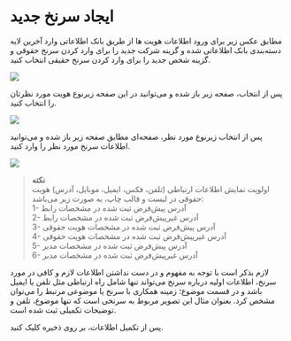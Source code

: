 #  ایجاد سرنخ جدید 

مطابق عکس زیر برای ورود اطلاعات هویت ها از طریق بانک اطلاعاتی وارد آخرین لایه دسته‌بندی‌ بانک اطلاعاتی شده و گزینه شرکت جدید را برای وارد کردن سرنخ حقوقی و گزینه شخص جدید را برای وارد کردن سرنخ حقیقی انتخاب کنید.

![](2.png)

پس از انتخاب، صفحه زیر باز شده و می‌توانید در این صفحه زیرنوع هویت مورد نظرتان را انتخاب کنید.

![](3.png)

پس از انتخاب زیرنوع مورد نظر، صفحه‌ای مطابق صفحه زیر باز شده و می‌توانید اطلاعات سرنخ مورد نظر را وارد کنید.

![](1.png)


> **نکته**<br>
> اولویت نمایش اطلاعات ارتباطی (تلفن، فکس، ایمیل، موبایل، آدرس) هویت حقوقی در لیست و قالب چاپ، به صورت زیر می‌باشد:<br>
> 1- آدرس پیش‌فرض ثبت شده در مشخصات رابط<br>
> 2- آدرس غیرپیش‌فرض ثبت شده در مشخصات رابط<br>
> 3- آدرس پیش‌فرض ثبت شده در مشخصات هویت حقوقی<br>
> 4- آدرس غیرپیش‌فرض ثبت شده در مشخصات هویت حقوقی<br>
> 5- آدرس پیش‌فرض ثبت شده در مشخصات مدیر<br>
> 6- آدرس غیرپیش‌فرض ثبت شده در مشخصات مدیر<br>

لازم بذکر است با توجه به مفهوم و در دست نداشتن اطلاعات لازم و کافی در مورد سرنخ، اطلاعات اولیه درباره سرنخ می‌تواند تنها شامل راه ارتباطی مثل تلفن یا ایمیل باشد و در قسمت موضوع؛ زمینه همکاری با سرنخ یا موضوعی مرتبط را می‌توان مشخص کرد. بعنوان مثال این تصویر مربوط به سرنخی است که تنها موضوع، تلفن و توضیحات تکمیلی ثبت شده است.

پس از تکمیل اطلاعات، بر روی ذخیره کلیک کنید.


